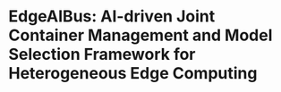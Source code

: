 # EdgeAIBus: AI-driven Joint Container Management and Model Selection Framework for Heterogeneous Edge Computing
